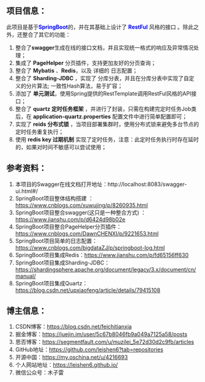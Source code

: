 ## 项目信息：

此项目是基于<font color=blue>**SpringBoot**</font>的，并在其基础上设计了<font color=blue> **RestFul** </font>风格的接口 。除此之外，还整合了其它的功能：

1.  整合了**swagger**生成在线的接口文档，并且实现统一格式的响应及异常情况处理；
2.  集成了 **PageHelper** 分页插件，支持更加友好的分页查询；
3.  整合了 **Mybatis** 、**Redis**，以及 详细的 日志配置；
4.  整合了 **Sharding-JDBC** ，实现了 分库分表，并且在分库分表中实现了自定义的分片算法; 一致性Hash算法，易于扩容；
5.  添加了 **单元测试**，使用Spring提供的RestTemplate调用RestFul风格的API接口；
6.  整合了 **quartz 定时任务框架** ，并进行了封装，只需在构建完定时任务Job类后，在 **application-quartz.properties** 配置文件中进行简单配置即可；
7.  实现了 **reids 分布式锁** ，当项目部署集群时，使用分布式锁来避免多台节点的定时任务重复执行；
8.  使用 **redis key 过期机制** 实现了定时任务，注意：此定时任务执行时存在延时的，如果对时间不敏感可以尝试使用；



## 参考资料：

1.  本项目的Swagger在线文档打开地址：http://localhost:8083/swagger-ui.html#/
2.  SpringBoot项目整体结构搭建 ：https://www.cnblogs.com/xuwujing/p/8260935.html 
3.  SpringBoot项目整合swagger(这只是一种整合方式) ：https://www.jianshu.com/p/d6424d98b02e
4.  SpringBoot项目整合PageHelper分页插件：https://www.cnblogs.com/DawnCHENXI/p/9221653.html
5.  SpringBoot项目简单的日志配置：https://www.cnblogs.com/bigdataZJ/p/springboot-log.html
6.  SpringBoot项目集成Redis：https://www.jianshu.com/p/fd65156ff630
7.  SpringBoot项目集成Sharding-JDBC：https://shardingsphere.apache.org/document/legacy/3.x/document/cn/manual/
8.  SpringBoot项目集成Quartz：https://blog.csdn.net/upxiaofeng/article/details/79415108



## 博主信息：

1.  CSDN博客：https://blog.csdn.net/feichitianxia 
2.  掘金博客：https://juejin.im/user/5c67b8046fb9a049a7125a58/posts
3.  思否博客：https://segmentfault.com/u/muzilei_5e72d30d2c9fb/articles
4.  GitHub地址：https://github.com/leishen6?tab=repositories 
5.  开源中国：https://my.oschina.net/u/4216693
6.  个人网站地址：https://leishen6.github.io/
7.  微信公众号：木子雷
